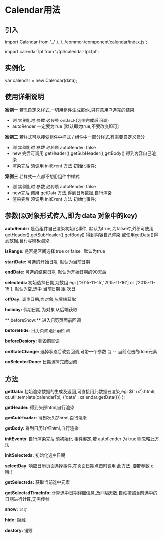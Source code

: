 
# Calendar用法

## 引入

import Calendar from '../../../../common/component/calendar/index.js';

import calendarTpl from './tpl/calendar-tpl.tpl';


## 实例化

var calendar = new Calendar(data);

## 使用详细说明

**案例一** 若无自定义样式,一切用组件生成都ok,只在意用户选完的结果
* 则 实例化时 参数 必传项 onBack(选择完成后回调)
* autoRender 一定要为true [默认即为true,不要改变即可]

**案例二** 若样式可以接受组件中样式 / 组件中一部分样式,有需要自定义部分
* 则 实例化时 参数 必传项 autoRender: false
* new 完后可调用 getHeader(),getSubHeader(),getBody() 得到内容自己渲染
* 渲染完后 须调用 initEvent 方法 初始化事件;

**案例三** 若样式一点都不想用组件中样式
* 则 实例化时 参数 必传项 autoRender: false
* new完后,调用 getData 方法,得到日历数据,自行渲染
* 渲染完后 须调用 initEvent 方法 初始化事件;


## 参数(以对象形式传入,即为 data 对象中的key)

**autoRender** 是否组件自己渲染初始化事件, 默认为true, 为false时,外部可使用 getHeader(),getSubHeader(),getBody() 得到内容自己渲染,或使用getData()得到数据,自行写模板渲染

**isRange:** 是否是区间选择 true or false , 默认为true

**startDate:** 可选的开始日期, 默认为当前日期

**endDate:** 可选的结束日期, 默认为开始日期的90天后

**selecteds:** 初始选择日期,为数组 eg: ['2015-11-15','2015-11-16'] or ['2015-11-15'], 默认为空,选中 当前日期 跟 次日

**offDay:** 调休日期,为对象,从后端获取

**holiday:** 假期日期,为对象,从后端获取

** beforeShow:** 进入日历页面前回调

**beforeHide:** 日历页面退出前回调

**beforeDestory:** 销毁前回调

**onStateChange:** 选择状态后改变回调,可带一个参数 为 -- 当前点击的dom元素

**onSelectedDone:** 日期选择完成回调


## 方法

**getData:** 初始渲染数据的生成及返回,可直接用此数据去渲染,eg: $('.xx').html( qt.util.template(calendarTpl, {'data' : calendar.getData()}) );

**getHeader:** 得到头部html,自行渲染

**getSubHeader:** 得到次头部html,自行渲染

**getBody:** 得到日历详细html,自行渲染

**initEvents:** 自行渲染完后,须初始化 事件绑定,若 autoRender 为 true 则忽略此方法

**initSelecteds:** 初始化选中日期

**selectDay:** 响应日历页面选择事件,在页面日期点击时调用 此方法 ,要带参数 e 哦!!

**getSelecteds:** 获取当前选中元素

**getSelectedTimeInfo:** 计算选中日期详细信息,及间隔天数,自动按照当前选中的日期进行计算,无需传参

**show:** 显示

**hide:** 隐藏

**destory:** 销毁
